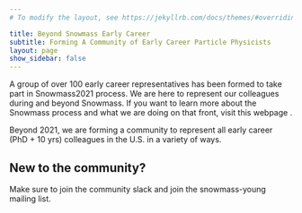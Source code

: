 ```yaml
---
# To modify the layout, see https://jekyllrb.com/docs/themes/#overriding-theme-defaults

title: Beyond Snowmass Early Career
subtitle: Forming A Community of Early Career Particle Physicists
layout: page
show_sidebar: false
---
```


A group of over 100 early career representatives has been formed to take part in Snowmass2021 process. We are here to represent our colleagues during and beyond Snowmass. If you want to learn more about the Snowmass process and what we are doing on that front, visit this webpage <link>.

Beyond 2021, we are forming a community to represent all early career (PhD + 10 yrs) colleagues in the U.S. in a variety of ways. 

## New to the community? 
Make sure to join the community slack <link> and join the snowmass-young mailing list. 


